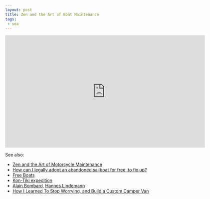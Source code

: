 ```yaml
---
layout: post
title: Zen and the Art of Boat Maintenance
tags:
 - sea
---
```


<div class=flex-video>
  <iframe src="https://player.vimeo.com/video/15351476?title=0&byline=0&portrait=0" width="640" height="360" frameborder="0" webkitallowfullscreen mozallowfullscreen allowfullscreen></iframe>
</div>

See also:

- [Zen and the Art of Motorcycle Maintenance](https://en.wikipedia.org/wiki/Zen_and_the_Art_of_Motorcycle_Maintenance)
- [How can I legally adopt an abandoned sailboat for free, to fix up?](https://www.quora.com/Sailing-How-can-I-legally-adopt-an-abandoned-sailboat-for-free-to-fix-up)
- [Free Boats](http://www.boneyardboats.com/Free_Boats/)
- [Kon-Tiki expedition](https://en.wikipedia.org/wiki/Kon-Tiki_expedition)
- [Alain Bombard](https://en.wikipedia.org/wiki/Alain_Bombard), [Hannes Lindemann](https://en.wikipedia.org/wiki/Hannes_Lindemann)
- [How I Learned To Stop Worrying, and Build a Custom Camper Van](http://syntheti.cc/van-build/)
